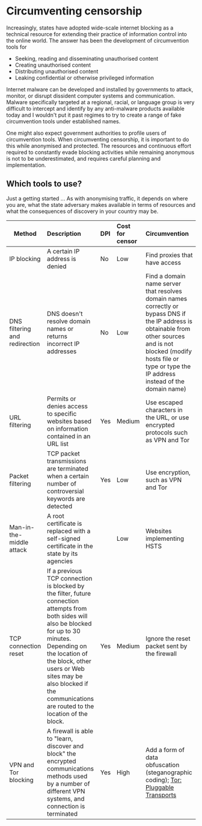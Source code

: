 # Circumventing censorship

Increasingly, states have adopted wide-scale internet blocking as a technical resource for extending their practice of information control into the online world. The answer has been the development of circumvention tools for

  * Seeking, reading and disseminating unauthorised content
  * Creating unauthorised content
  * Distributing unauthorised content
  * Leaking confidential or otherwise privileged information

Internet malware can be developed and installed by governments to attack, monitor, or disrupt dissident computer systems and communication. Malware specifically targeted at a regional, racial, or language group is very difficult to intercept and identify by any anti-malware products available today and I wouldn't put it past regimes to try to create a range of fake circumvention tools under established names.  

One might also expect government authorities to profile users of circumvention tools. When circumventing censorship, it is important to do this while anonymised and protected. The resources and continuous effort required to constantly evade blocking activities while remaining anonymous is not to be underestimated, and requires careful planning and implementation.

## Which tools to use?

Just a getting started ... As with anonymising traffic, it depends on where you are, what the state adversary makes available in terms of resources and what the consequences of discovery in your country may be. 

|Method                      |Description                    |DPI |Cost for censor |Circumvention |
| --- | :-- | :-- | :-- | :-- |
|IP blocking                  |A certain IP address is denied|No  |Low  |Find proxies that have access|
|DNS filtering and redirection|DNS doesn't resolve domain names or returns incorrect IP addresses|No |Low|Find a domain name server that resolves domain names correctly or bypass DNS if the IP address is obtainable from other sources and is not blocked (modify hosts file or type or type the IP address instead of the domain name)|
|URL filtering                |Permits or denies access to specific websites based on information contained in an URL list|Yes|Medium|Use escaped characters in the URL, or use encrypted protocols such as VPN and Tor|
|Packet filtering             |TCP packet transmissions are terminated when a certain number of controversial keywords are detected|Yes|Low|Use encryption, such as VPN and Tor|
|Man-in-the-middle attack     |A root certificate is replaced with a self-signed certificate in the state by its agencies| |Low|Websites implementing HSTS|
|TCP connection reset         |If a previous TCP connection is blocked by the filter, future connection attempts from both sides will also be blocked for up to 30 minutes. Depending on the location of the block, other users or Web sites may be also blocked if the communications are routed to the location of the block. |Yes |Medium |Ignore the reset packet sent by the firewall|
|VPN and Tor blocking                 |A firewall is able to "learn, discover and block" the encrypted communications methods used by a number of different VPN systems, and connection is terminated|Yes|High|Add a form of data obfuscation (steganographic coding); [Tor: Pluggable Transports](https://www.torproject.org/docs/pluggable-transports.html.en)




